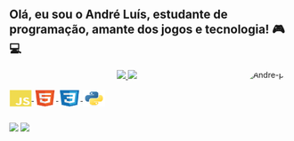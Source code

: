 ## Olá, eu sou o André Luís, estudante de programação, amante dos jogos e tecnologia! 🎮💻 

<div style="display: inline_block">
  <img align="right" alt="Andre-pic" height="150" style="border-radius:50px;"src="https://avatars.githubusercontent.com/u/43660680?s=400&u=ccfef0a1597c774111807dee6c1b0846a4de7b68&v=4">
</div>

<div align="center">
  <a href="https://github.com/andre-haniak">
  <img height="150em" src="https://github-readme-stats.vercel.app/api?username=andre-haniak&show_icons=true&theme=dracula&include_all_commits=true&count_private=true"/>
  <img height="150em" src="https://github-readme-stats.vercel.app/api/top-langs/?username=andre-haniak&layout=compact&langs_count=7&theme=synthwave"/>
</div>

<div style="display: inline_block"><br>
  <img align="center" alt="Andre-Js" height="30" width="40" src="https://raw.githubusercontent.com/devicons/devicon/master/icons/javascript/javascript-plain.svg">
  <img align="center" alt="Andre-HTML" height="30" width="40" src="https://raw.githubusercontent.com/devicons/devicon/master/icons/html5/html5-original.svg">
  <img align="center" alt="Andre-CSS" height="30" width="40" src="https://raw.githubusercontent.com/devicons/devicon/master/icons/css3/css3-original.svg">
  <img align="center" alt="Andre-Python" height="30" width="40" src="https://raw.githubusercontent.com/devicons/devicon/master/icons/python/python-original.svg">
</div>
  
  ##
 
<div> 
  <a href = "andreluisdantas65@gmail.com"><img src="https://img.shields.io/badge/-Gmail-%23333?style=for-the-badge&logo=gmail&logoColor=white" target="_blank"></a>
  <a href="https://www.linkedin.com/in/andreluisdantas65" target="_blank"><img src="https://img.shields.io/badge/-LinkedIn-%230077B5?style=for-the-badge&logo=linkedin&logoColor=white" target="_blank"></a> 
</div>


